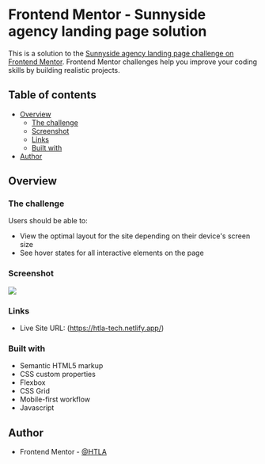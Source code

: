 # Frontend Mentor - Sunnyside agency landing page solution

This is a solution to the [Sunnyside agency landing page challenge on Frontend Mentor](https://www.frontendmentor.io/challenges/sunnyside-agency-landing-page-7yVs3B6ef). Frontend Mentor challenges help you improve your coding skills by building realistic projects.

## Table of contents

- [Overview](#overview)
  - [The challenge](#the-challenge)
  - [Screenshot](#screenshot)
  - [Links](#links)
  - [Built with](#built-with)
- [Author](#author)

## Overview

### The challenge

Users should be able to:

- View the optimal layout for the site depending on their device's screen size
- See hover states for all interactive elements on the page

### Screenshot

![](../desktop-preview.jpg)


### Links

<!-- - Solution URL: (https://your-solution-url.com) -->
- Live Site URL: (https://htla-tech.netlify.app/)

### Built with

- Semantic HTML5 markup
- CSS custom properties
- Flexbox
- CSS Grid
- Mobile-first workflow
- Javascript

## Author

- Frontend Mentor - [@HTLA](https://www.frontendmentor.io/profile/htla380)
